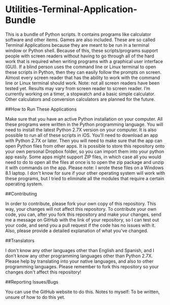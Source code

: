 ﻿# Utilities-Terminal-Application-Bundle

This is a bundle  of Python scripts. It contains programs
like calculator software and other
 items. Games are also included. These are so called Terminal Applications because they
are meant to be run in a terminal window or Python shell. Because of
this, these scripts/programs support people with screen readers without having to go
through all of the hard work that is required when writing programs
with a graphical user interface (GUI). If a blind person uses the
command line or Linux terminal to open these scripts in Python, then
they can easily follow the prompts on screen. Almost every screen
reader that has the ability to work with the command line or Linux
terminal should work. Note: not all screen readers have been tested
yet. Results may vary from screen reader to screen reader.  I’m
currently working on a timer, a stopwatch and a basic simple
calculator. Other calculators and conversion calculators are planned
for the future.

##How to Run These Applications

Make sure that you have an active Python installation on your
computer. All these programs were written in the Python programming
language. You will need to install the latest Python 2.7X version on
your computer. It is also possible to run all of these scripts in
iOS. You'll need to download an app with Python 2.7X or later. Then
you will need to make sure that the app can open Python files from other
apps. It is possible to store this repository onto your own personal
Dropbox folder, so you can import them into your python app
easily. Some apps might support ZIP files, in which case all you would
need to do to open all the files at once is to open the zip package
and unzip it with commands on the app. Please note: I wrote these
files on a Windows 8.1 laptop. I don't know for sure if your other
operating system will work with these programs, but I tried to
eliminate all the modules that require a certain operating system.

##Contributing

In order to contribute, please fork your own copy of this
repository. This way, your changes will not affect this repository. To
contribute your own code, you can, after you fork this repository and
make your changes, send me a message on GitHub with the link of your
repository, so I can test out your code, and send you a pull request
if the code has no issues with it. Also, please provide a detailed
explanation of what you've changed.

##Translators

I don't know any other languages other than English and Spanish, and
I don't know any other programming languages other than Python
2.7X. Please help by translating into your native languages, and also
to other programming languages. Please remember to fork this
repository so your changes don't affect this repository!

##Reporting Issues/Bugs

You can use the GitHub website to do this. Notes to myself: To be
written, unsure of how to do this yet.
